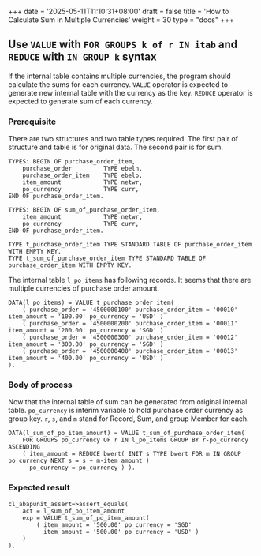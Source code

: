 +++
date = '2025-05-11T11:10:31+08:00'
draft = false
title = 'How to Calculate Sum in Multiple Currencies'
weight = 30
type = "docs"
+++

## Use `VALUE` with `FOR GROUPS k of r IN itab` and `REDUCE` with `IN GROUP k` syntax

If the internal table contains multiple currencies, the program should calculate the sums for each currency. `VALUE` operator is expected to generate new internal table with the currency as the key. `REDUCE` operator is expected to generate sum of each currency.

### Prerequisite

There are two structures and two table types required. The first pair of structure and table is for original data. The second pair is for sum. 

```abap
TYPES: BEGIN OF purchase_order_item,
    purchase_order         TYPE ebeln,
    purchase_order_item    TYPE ebelp,
    item_amount            TYPE netwr,
    po_currency            TYPE curr,
END OF purchase_order_item.

TYPES: BEGIN OF sum_of_purchase_order_item,
    item_amount            TYPE netwr,
    po_currency            TYPE curr,
END OF purchase_order_item.

TYPE t_purchase_order_item TYPE STANDARD TABLE OF purchase_order_item WITH EMPTY KEY.
TYPE t_sum_of_purchase_order_item TYPE STANDARD TABLE OF purchase_order_item WITH EMPTY KEY.
```
The internal table `l_po_items` has following records. It seems that there are multiple currencies of purchase order amount. 

```abap
DATA(l_po_items) = VALUE t_purchase_order_item(
    ( purchase_order = '4500000100' purchase_order_item = '00010' item_amount = '100.00' po_currency = 'USD' )
    ( purchase_order = '4500000200' purchase_order_item = '00011' item_amount = '200.00' po_currency = 'SGD' )
    ( purchase_order = '4500000300' purchase_order_item = '00012' item_amount = '300.00' po_currency = 'SGD' )
    ( purchase_order = '4500000400' purchase_order_item = '00013' item_amount = '400.00' po_currency = 'USD' )
).
```

### Body of process

Now that the internal table of sum can be generated from original internal table. `po_currency` is interim variable to hold purchase order currency as group key. `r`, `s`, and `m` stand for Record, Sum, and group Member for each.  

```abap
DATA(l_sum_of_po_item_amount) = VALUE t_sum_of_purchase_order_item(
    FOR GROUPS po_currency OF r IN l_po_items GROUP BY r-po_currency ASCENDING
    ( item_amount = REDUCE bwert( INIT s TYPE bwert FOR m IN GROUP po_currency NEXT s = s + m-item_amount )
      po_currency = po_currency ) ).       
```

### Expected result

```abap
cl_abapunit_assert=>assert_equals(
    act = l_sum_of_po_item_amount
    exp = VALUE t_sum_of_po_item_amount( 
        ( item_amount = '500.00' po_currency = 'SGD'
          item_amount = '500.00' po_currency = 'USD' )
    )
).
```
